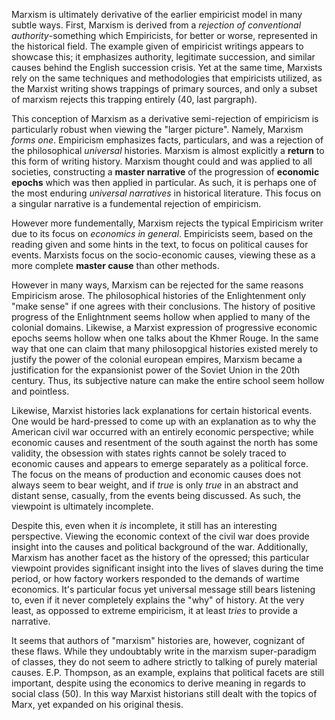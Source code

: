 Marxism is ultimately derivative of the earlier empiricist model in many subtle ways. First, Marxism is derived from a *rejection of conventional authority*-something which Empiricists, for better or worse, represented in the historical field. The example given of empiricist writings appears to showcase this; it emphasizes authority, legitimate succession, and similar causes behind the English succession crisis. Yet at the same time, Marxists rely on the same techniques and methodologies that empiricists utilized, as the Marxist writing shows trappings of primary sources, and only a subset of marxism rejects this trapping entirely (40, last pargraph).

This conception of Marxism as a derivative semi-rejection of empiricism is particularly robust when viewing the "larger picture". Namely, Marxism *forms one*. Empiricism emphasizes facts, particulars, and was a rejection of the philosophical *universal* histories. Marxism is almost explicitly a **return** to this form of writing history. Marxism thought could and was applied to all societies, constructing a **master narrative** of the progression of **economic epochs** which was then applied in particular. As such, it is perhaps one of the most enduring *universal narratives* in historical literature. This focus on a singular narrative is a fundemental rejection of empiricism.

However more fundementally, Marxism rejects the typical Empiricism writer due to its focus on *economics in general*. Empiricists seem, based on the reading given and some hints in the text, to focus on political causes for events. Marxists focus on the socio-economic causes, viewing these as a more complete **master cause** than other methods. 

However in many ways, Marxism can be rejected for the same reasons Empiricism arose. The philosophical histories of the Enlightenment only "make sense" if one agrees with their conclusions. The history of positive progress of the Enlightnment seems hollow when applied to many of the colonial domains. Likewise, a Marxist expression of progressive economic epochs seems hollow when one talks about the Khmer Rouge. In the same way that one can claim that many philosopgical histories existed merely to justify the power of the colonial european empires, Marxism became a justification for the expansionist power of the Soviet Union in the 20th century. Thus, its subjective nature can make the entire school seem hollow and pointless.

Likewise, Marxist histories lack explanations for certain historical events. One would be hard-pressed to come up with an explanation as to why the American civil war occurred with an entirely economic perspective; while economic causes and resentment of the south against the north has some validity, the obsession with states rights cannot be solely traced to economic causes and appears to emerge separately as a political force. The focus on the means of production and economic causes does not always seem to bear weight, and if *true* is only *true* in an abstract and distant sense, casually, from the events being discussed. As such, the viewpoint is ultimately incomplete.

Despite this, even when it *is* incomplete, it still has an interesting perspective. Viewing the economic context of the civil war does provide insight into the causes and political background of the war. Additionally, Marxism has another facet as the history of the opressed; this particular viewpoint provides significant insight into the lives of slaves during the time period, or how factory workers responded to the demands of wartime economics. It's particular focus yet universal message still bears listening to, even if it never completely explains the "why" of history. At the very least, as oppossed to extreme empiricism, it at least *tries* to provide a narrative.

It seems that authors of "marxism" histories are, however, cognizant of these flaws. While they undoubtably write in the marxism super-paradigm of classes, they do not seem to adhere strictly to talking of purely material causes. E.P. Thompson, as an example, explains that political facets are still important, despite using the economics to derive meaning in regards to social class (50). In this way Marxist historians still dealt with the topics of Marx, yet expanded on his original thesis.
